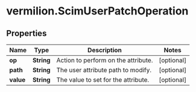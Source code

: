 # vermilion.ScimUserPatchOperation

## Properties

Name | Type | Description | Notes
------------ | ------------- | ------------- | -------------
**op** | **String** | Action to perform on the attribute. | [optional] 
**path** | **String** | The user attribute path to modify. | [optional] 
**value** | **String** | The value to set for the attribute. | [optional] 


